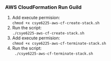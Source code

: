 ### AWS CloudFormation Run Guild

1. Add execute permision:    
`chmod +x csye6225-aws-cf-create-stack.sh`
2. Run the script:    
`./csye6225-aws-cf-create-stack.sh`
3. Add execute permision:    
`chmod +x csye6225-aws-cf-terminate-stack.sh`
4. Run the script:    
` ./csye6225-aws-cf-terminate-stack.sh`
